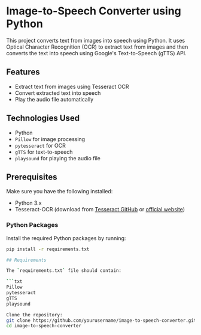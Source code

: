 # Image-to-Speech Converter using Python

This project converts text from images into speech using Python. It uses Optical Character Recognition (OCR) to extract text from images and then converts the text into speech using Google's Text-to-Speech (gTTS) API.

## Features
- Extract text from images using Tesseract OCR
- Convert extracted text into speech
- Play the audio file automatically

## Technologies Used
- Python
- `Pillow` for image processing
- `pytesseract` for OCR
- `gTTS` for text-to-speech
- `playsound` for playing the audio file

## Prerequisites
Make sure you have the following installed:
- Python 3.x
- Tesseract-OCR (download from [Tesseract GitHub](https://github.com/tesseract-ocr/tesseract) or [official website](https://tesseract-ocr.github.io/tessdoc/Installation.html))

### Python Packages
Install the required Python packages by running:
```bash
pip install -r requirements.txt

## Requirements

The `requirements.txt` file should contain:

```txt
Pillow
pytesseract
gTTS
playsound

Clone the repository:
git clone https://github.com/yourusername/image-to-speech-converter.git
cd image-to-speech-converter

